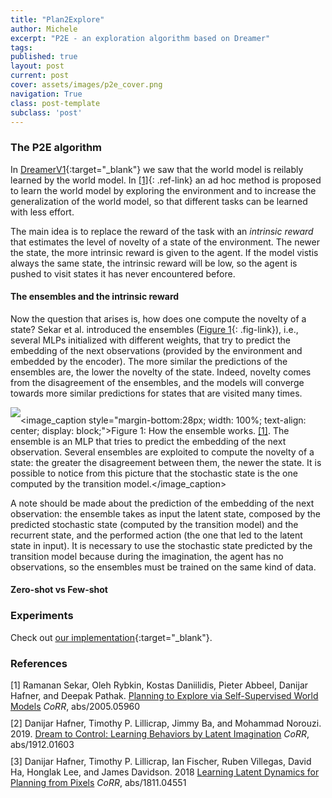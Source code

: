 ```yaml
---
title: "Plan2Explore"
author: Michele
excerpt: "P2E - an exploration algorithm based on Dreamer"
tags:
published: true
layout: post
current: post
cover: assets/images/p2e_cover.png
navigation: True
class: post-template
subclass: 'post'
---
```


### The P2E algorithm
In [DreamerV1]({{site.baseurl}}/2023/06/16/dreamer_v1.html){:target="_blank"} we saw that the world model is reilably learned by the world model. In [[1]](#ref-1){: .ref-link} an ad hoc method is proposed to learn the world model by exploring the environment and to increase the generalization of the world model, so that different tasks can be learned with less effort.

The main idea is to replace the reward of the task with an *intrinsic reward* that estimates the level of novelty of a state of the environment. The newer the state, the more intrinsic reward is given to the agent. If the model vistis always the same state, the intrinsic reward will be low, so the agent is pushed to visit states it has never encountered before.

#### The ensembles and the intrinsic reward
Now the question that arises is, how does one compute the novelty of a state? Sekar et al. introduced the ensembles ([Figure 1](#fig-ens){: .fig-link}), i.e., several MLPs initialized with different weights, that try to predict the embedding of the next observations (provided by the environment and embedded by the encoder). The more similar the predictions of the ensembles are, the lower the novelty of the state. Indeed, novelty comes from the disagreement of the ensembles, and the models will converge towards more similar predictions for states that are visited many times.

<img id="fig-ens" src="{{site.baseurl}}/assets/images/p2e/ensemble.png" style="margin-bottom: 10px; max-width: 300px;" /><image_caption style="margin-bottom:28px; width: 100%; text-align: center; display: block;">Figure 1: How the ensemble works. <a href="#ref-1" class="ref-link">[1]</a>. The ensemble is an MLP that tries to predict the embedding of the next observation. Several ensembles are exploited to compute the novelty of a state: the greater the disagreement between them, the newer the state. It is possible to notice from this picture that the stochastic state is the one computed by the transition model.</image_caption>

A note should be made about the prediction of the embedding of the next observation: the ensemble takes as input the latent state, composed by the predicted stochastic state (computed by the transition model) and the recurrent state, and the performed action (the one that led to the latent state in input). It is necessary to use the stochastic state predicted by the transition model because during the imagination, the agent has no observations, so the ensembles must be trained on the same kind of data.



#### Zero-shot vs Few-shot

### Experiments


Check out [our implementation](https://github.com/Eclectic-Sheep/sheeprl/tree/main/sheeprl/algos/dreamer_v1){:target="_blank"}.

### References
<div id="ref-1" class="ref" style="margin-bottom: 10px">[1] Ramanan Sekar, Oleh Rybkin, Kostas Daniilidis, Pieter Abbeel, Danijar Hafner, and Deepak Pathak. <a target="_blank" href="https://arxiv.org/abs/2005.05960">Planning to Explore via Self-Supervised World Models</a> <i>CoRR</i>, abs/2005.05960</div>

<div id="ref-2" class="ref" style="margin-bottom: 10px">[2] Danijar Hafner, Timothy P. Lillicrap, Jimmy Ba, and
Mohammad Norouzi. 2019. <a target="_blank" href="https://arxiv.org/abs/1912.01603">Dream to Control: Learning Behaviors by Latent Imagination</a> <i>CoRR</i>, abs/1912.01603</div>

<div id="ref-3" class="ref">[3] Danijar Hafner, Timothy P. Lillicrap, Ian Fischer, Ruben
Villegas, David Ha, Honglak Lee, and James Davidson. 2018 <a target="_blank" href="https://arxiv.org/abs/1811.04551">Learning Latent Dynamics for Planning from Pixels</a> <i>CoRR</i>, abs/1811.04551</div>